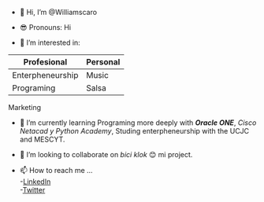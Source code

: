 - 👋 Hi, I’m @Williamscaro
- 😎 Pronouns: Hi


- 👀 I’m interested in:

Profesional        | Personal
------------------ | ---------
 Enterpheneurship  | Music
 Programing        | Salsa
 Marketing

- 🌱 I’m currently learning Programing more deeply with ***Oracle ONE***, *Cisco Netacad y Python Academy*, Studing enterpheneurship with the UCJC and MESCYT.
- 💞️ I’m looking to collaborate on *bici klok* 😊 mi project.

- 📫 How to reach me ...<br> -[LinkedIn](www.linkedin.com/in/williamscarog) <br>
-[Twitter](https://twitter.com/Williamscarog)


<!---
### Trying Image

![](https://img.icons8.com/color/512/linkedin.png)

```<script src="https://platform.linkedin.com/badges/js/profile.js" async defer type="text/javascript"></script>```
--->


<!---
Williamscaro/Williamscaro is a ✨ special ✨ repository because its `README.md` (this file) appears on your GitHub profile.
You can click the Preview link to take a look at your changes.
--->
